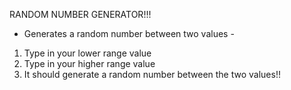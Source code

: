 RANDOM NUMBER GENERATOR!!!

- Generates a random number between two values -

1) Type in your lower range value
2) Type in your higher range value
3) It should generate a random number between the two values!!